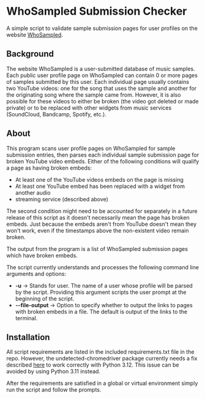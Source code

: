# WhoSampled Submission Checker

A simple script to validate sample submission pages for user profiles 
on the website [WhoSampled](https://www.whosampled.com/).

## Background
The website WhoSampled is a user-submitted database of music samples. Each 
public user profile page on WhoSampled can contain 0 or more pages of samples 
submitted by this user. Each individual page usually contains two YouTube 
videos: one for the song that uses the sample and another for the originating 
song where the sample came from. However, it is also
possible for these videos to either be broken (the video got deleted or 
made private) or to be replaced with other widgets from music services 
(SoundCloud, Bandcamp, Spotify, etc.).

## About
This program scans user profile pages on WhoSampled for sample submission 
entries, then parses each individual sample submission page for broken YouTube 
video embeds. Either of the following conditions will qualify a page as having 
broken embeds:

- At least one of the YouTube videos embeds on the page is missing
- At least one YouTube embed has been replaced with a widget from another audio 
- streaming service (described above)

The second condition might need to be accounted for separately in a future 
release of this script as it doesn't necessarily mean the page has broken 
embeds. Just because the embeds aren't
from YouTube doesn't mean they won't work, even if the timestamps above the 
non-existent video remain broken.

The output from the program is a list of WhoSampled submission pages which have 
broken embeds.

The script currently understands and processes the following command line 
arguments and options:

- **-u** -> Stands for user. The name of a user whose profile will be parsed by 
the script. Providing this argument scripts the user prompt at the beginning 
of the script.
- **--file-output** -> Option to specify whether to output the links to pages 
with broken embeds in a file. The default is output of the links to the 
terminal.

## Installation
All script requirements are listed in the included requirements.txt file in 
the repo. However, the undetected-chromedriver package currently needs a fix 
described [here](https://github.com/ultrafunkamsterdam/undetected-chromedriver/issues/955#issuecomment-2223076821) to work correctly with Python 3.12. This issue can be 
avoided by using Python 3.11 instead.

After the requirements are satisfied in a global or virtual environment simply 
run the script and follow the prompts.
